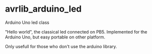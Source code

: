 # avrlib_arduino_led
Arduino Uno led class

"Hello world", the classical led connected on PB5. Implemented for the Arduino Uno, but easy portable on other platform.

Only usefull for those who don't use the arduino library.
